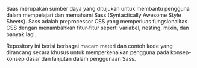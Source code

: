 Saas merupakan sumber daya yang ditujukan untuk membantu pengguna dalam mempelajari dan memahami Sass (Syntactically Awesome Style Sheets). Sass adalah preprocessor CSS yang memperluas fungsionalitas CSS dengan menambahkan fitur-fitur seperti variabel, nesting, mixin, dan banyak lagi.

Repository ini berisi berbagai macam materi dan contoh kode yang dirancang secara khusus untuk memperkenalkan pengguna pada konsep-konsep dasar dan lanjutan dalam penggunaan Sass. 
